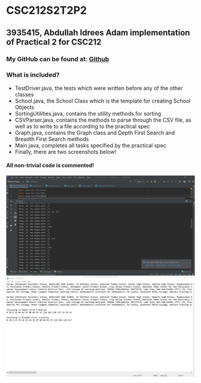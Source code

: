 # CSC212S2T2P2
## 3935415, Abdullah Idrees Adam implementation of Practical 2 for CSC212
### My GitHub can be found at: [Github](https://www.github.com/anneKsiy/ "Github home for Abdullah 'anneKsiy' Adam ")
### **What is included?**
* TestDriver.java, the tests which were written before any of the other classes
* School.java, the School Class which is the template for creating School Objects
* SortingUtilities.java, contains the utility methods for sorting
* CSVParser.java, contains the methods to parse through the CSV file, as well as to write to a file according to the practical spec
* Graph.java, contains the Graph class and Depth First Search and Breadth First Search methods
* Main.java, completes all tasks specified by the practical spec
* Finally, there are two screenshots below!
#### All non-trivial code is commented! 
![Screenshot of command line output generated by SortTestDriver.java](./screenshot1.png)
![Screenshot of .txt file generated by Main.java](./screenshot2.png)